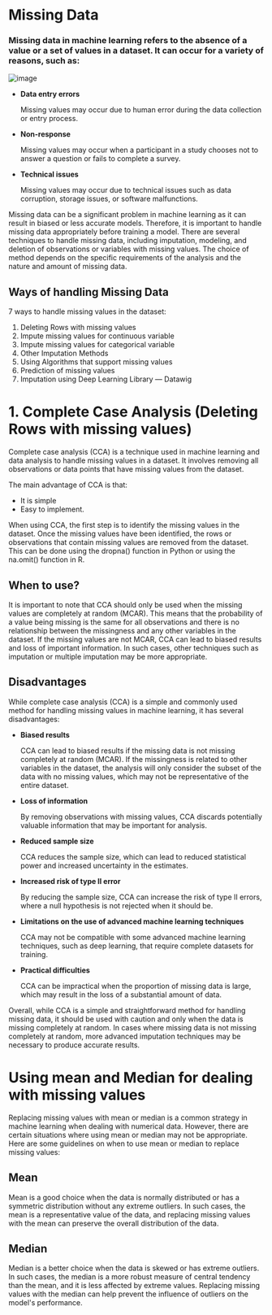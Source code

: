 # Missing Data 

### Missing data in machine learning refers to the absence of a value or a set of values in a dataset. It can occur for a variety of reasons, such as:


![image](https://user-images.githubusercontent.com/92606737/224458835-2e74550d-556d-48f5-bfc0-08bb495d06c4.png)


- __Data entry errors__
  
  Missing values may occur due to human error during the data collection or entry process.

- __Non-response__
   
   Missing values may occur when a participant in a study chooses not to answer a question or fails to complete a survey.

- __Technical issues__
    
    Missing values may occur due to technical issues such as data corruption, storage issues, or software malfunctions.

Missing data can be a significant problem in machine learning as it can result in biased or less accurate models. Therefore, it is important to handle missing data appropriately before training a model. There are several techniques to handle missing data, including imputation, modeling, and deletion of observations or variables with missing values. The choice of method depends on the specific requirements of the analysis and the nature and amount of missing data.



## Ways of handling Missing Data

7 ways to handle missing values in the dataset:

1.  Deleting Rows with missing values
2.  Impute missing values for continuous variable
3.  Impute missing values for categorical variable
4.  Other Imputation Methods
5.  Using Algorithms that support missing values
6.  Prediction of missing values
7.  Imputation using Deep Learning Library — Datawig


# 1. Complete Case Analysis (Deleting Rows with missing values)

Complete case analysis (CCA) is a technique used in machine learning and data analysis to handle missing values in a dataset. It involves removing all observations or data points that have missing values from the dataset. 

The main advantage of CCA is that:
- It is simple 
- Easy to implement. 

When using CCA, the first step is to identify the missing values in the dataset. Once the missing values have been identified, the rows or observations that contain missing values are removed from the dataset. This can be done using the dropna() function in Python or using the na.omit() function in R.

## When to use?

It is important to note that CCA should only be used when the missing values are completely at random (MCAR). This means that the probability of a value being missing is the same for all observations and there is no relationship between the missingness and any other variables in the dataset. 
If the missing values are not MCAR, CCA can lead to biased results and loss of important information. In such cases, other techniques such as imputation or multiple imputation may be more appropriate.

## Disadvantages
While complete case analysis (CCA) is a simple and commonly used method for handling missing values in machine learning, it has several disadvantages:

- __Biased results__ 
  
  CCA can lead to biased results if the missing data is not missing completely at random (MCAR). If the missingness is related to other variables in the dataset, the analysis will only consider the subset of the data with no missing values, which may not be representative of the entire dataset.

- __Loss of information__

  By removing observations with missing values, CCA discards potentially valuable information that may be important for analysis.

- __Reduced sample size__
   
   CCA reduces the sample size, which can lead to reduced statistical power and increased uncertainty in the estimates.

- __Increased risk of type II error__

   By reducing the sample size, CCA can increase the risk of type II errors, where a null hypothesis is not rejected when it should be.

- __Limitations on the use of advanced machine learning techniques__

  CCA may not be compatible with some advanced machine learning techniques, such as deep learning, that require complete datasets for training.

- __Practical difficulties__
  
  CCA can be impractical when the proportion of missing data is large, which may result in the loss of a substantial amount of data.

Overall, while CCA is a simple and straightforward method for handling missing data, it should be used with caution and only when the data is missing completely at random. In cases where missing data is not missing completely at random, more advanced imputation techniques may be necessary to produce accurate results.


# Using mean and Median for dealing with missing values

Replacing missing values with mean or median is a common strategy in machine learning when dealing with numerical data. However, there are certain situations where using mean or median may not be appropriate. Here are some guidelines on when to use mean or median to replace missing values:

## Mean
Mean is a good choice when the data is normally distributed or has a symmetric distribution without any extreme outliers. In such cases, the mean is a representative value of the data, and replacing missing values with the mean can preserve the overall distribution of the data.


## Median
Median is a better choice when the data is skewed or has extreme outliers. In such cases, the median is a more robust measure of central tendency than the mean, and it is less affected by extreme values. Replacing missing values with the median can help prevent the influence of outliers on the model's performance.

